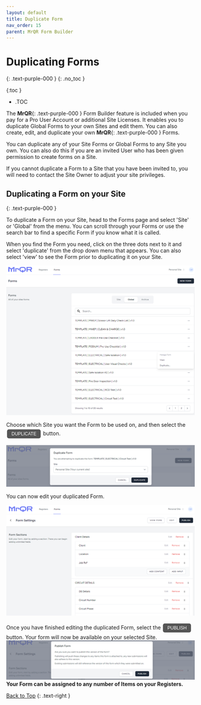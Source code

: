 ```yaml
---
layout: default
title: Duplicate Form
nav_order: 15
parent: MrQR Form Builder
---
```


<html>
<head>
<style>
.button {
  padding: 5px 12px;
  text-align: center;
  text-decoration: none;
  display: inline-block;
  font-size: 12px;
  margin: 4px 2px;
  cursor: pointer; }
.button1 {background-color: #555555;} /* Black */
.button2 {background-color: white;}
.button1 {color: white;}
.button2 {color: grey;}
.button1 {border: none;}
.button2 {border: 1px solid grey}
.button1 {border-radius: 5px;}
.button2 {border-radius: 5px;}
</style>
</head>
</html>


# Duplicating Forms
{: .text-purple-000 }
{: .no_toc }

{:toc }
- .TOC

The **MrQR**{: .text-purple-000 } Form Builder feature is included when you pay for a Pro User Account or additional Site Licenses. It enables you to duplicate Global Forms to your own Sites and edit them. You can also create, edit, and duplicate your own **MrQR**{: .text-purple-000 } Forms.

You can duplicate any of your Site Forms or Global Forms to any Site you own. You can also do this if you are an invited User who has been given permission to create forms on a Site.

If you cannot duplicate a Form to a Site that you have been invited to, you will need to contact the Site Owner to adjust your site privileges.

## Duplicating a Form on your Site
{: .text-purple-000 }

To duplicate a Form on your Site, head to the Forms page and select 'Site' or 'Global' from the menu. You can scroll through your Forms or use the search bar to find a specific Form if you know what it is called.

When you find the Form you need, click on the three dots next to it and select 'duplicate' from the drop down menu that appears. You can also select 'view' to see the Form prior to duplicating it on your Site. 

![Index](/assets/images/V3/MrQR_Global_Forms.png "Global Forms")

Choose which Site you want the Form to be used on, and then select the <button class="button button1">DUPLICATE</button> button.

![Index](/assets/images/V3/MrQR_Duplicate.png "Duplicate")

You can now edit your duplicated Form.

![Index](/assets/images/V3/MrQR_Duplicate_Form_Edit.png "Form Edit")

Once you have finished editing the duplicated Form, select the <button class="button button1">PUBLISH</button> button. Your form will now be available on your selected Site.
![Index](/assets/images/V3/MrQR_Publish.png "Form Edit")
**Your Form can be assigned to any number of Items on your Registers.**

[Back to Top](https://docs.mrqr.me/docs/FormBuilder)
{: .text-right }
